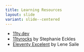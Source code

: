 ```yaml
---
title: Learning Resources
layout: slide
variant: slide--centered
---
```

- [11ty.dev](https://11ty.dev)
- [11tyrocks](https://11ty.rocks/) by Stephanie Eckles
- [Eleventy Excelent](https://github.com/madrilene/eleventy-excellent/) by Lene Saile
